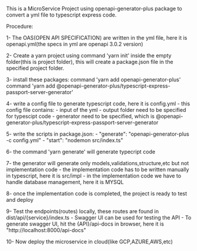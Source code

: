 This is a MicroService Project using openapi-generator-plus package to convert a yml file to typescript express code.

Procedure:

1- The OAS(OPEN API SPECIFICATION) are written in the yml file, here it is openapi.yml(the specs in yml are openapi 3.0.2 version)

2- Create a yarn project using command 'yarn init' inside the empty folder(this is project folder), this will create a package.json file in the specified project folder.

3- install these packages:
	 command 'yarn add openapi-generator-plus'
	 command 'yarn add @openapi-generator-plus/typescript-express-passport-server-generator'

4- write a config file to generate typescript code, here it is config.yml
	- this config file contains:
		- input of the yml
		- output folder need to be specified for typescipt code
		- generator need to be specified, which is @openapi-generator-plus/typescript-express-passport-server-generator

5- write the scripts in package.json:
	- "generate": "openapi-generator-plus -c config.yml"
	- "start": "nodemon src/index.ts"

6- the command 'yarn generate' will generate typecript code

7- the generator will generate only models,validations,structure,etc but not implementation code
	- the implementation code has to be written manually in typescript, here it is src/impl
	- in the implementation code we have to handle database management, here it is MYSQL

8- once the implementation code is completed, the project is ready to test and deploy

9- Test the endpoints(routes) locally, these routes are found in dist/api/{service}/index.ts
	- Swagger UI can be used for testing the API
	- To generate swagger UI, hit the {API}/api-docs in browser, here it is "http://localhost:8000/api-docs"

10- Now deploy the microservice in cloud(like GCP,AZURE,AWS,etc)


